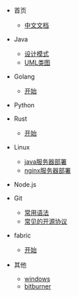 - 首页
    - [中文文档](zh-cn/README.md)
    
- Java
	- [设计模式](zh-cn/Java/设计模式.md)
	- [UML类图](zh-cn/Java/UML.md)
- Golang
	- [开始](zh-cn/Golang/start.md)
- Python

- Rust
	- [开始](zh-cn/Rust/start.md)
- Linux
	- [java服务器部署](zh-cn/Linux/java.md)
	- [nginx服务器部署](zh-cn/Linux/nginx.md)

- Node.js
 
- Git
	- [常用语法](zh-cn/Git/常用语法.md)
	- [常见的开源协议](zh-cn/Git/常见的开源协议.md)
- fabric
	- [开始](zh-cn/Fabric/start.md)
- 其他
	- [windows](zh-cn/Others/windows.md)
	- [bitburner](zh-cn/Others/bitburner.md)